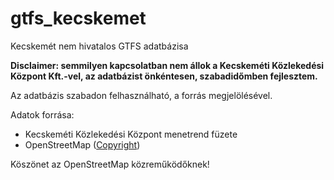 # gtfs_kecskemet

Kecskemét nem hivatalos GTFS adatbázisa

**Disclaimer: semmilyen kapcsolatban nem állok a Kecskeméti Közlekedési Központ Kft.-vel, az adatbázist önkéntesen, szabadidőmben fejlesztem.**

Az adatbázis szabadon felhasználható, a forrás megjelölésével.

Adatok forrása:
* Kecskeméti Közlekedési Központ menetrend füzete
* OpenStreetMap ([Copyright](https://www.openstreetmap.org/copyright))

Köszönet az OpenStreetMap közreműködőknek!
